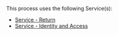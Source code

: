 This process uses the following Service(s): 
* [Service - Return](https://github.com/InlandRevenue/Gateway-Services/tree/master/Service%20-%20Return)
* [Service - Identity and Access](https://github.com/InlandRevenue/Gateway-Services/tree/master/Service%20-%20Identity%20and%20Access)
